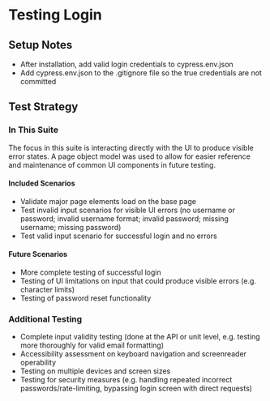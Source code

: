 # Testing Login
## Setup Notes
* After installation, add valid login credentials to cypress.env.json
* Add cypress.env.json to the .gitignore file so the true credentials are not committed
## Test Strategy
### In This Suite
The focus in this suite is interacting directly with the UI to produce visible error states. A page object model was used to allow for easier reference and maintenance of common UI components in future testing.
#### Included Scenarios
* Validate major page elements load on the base page
* Test invalid input scenarios for visible UI errors (no username or password; invalid username format; invalid password; missing username; missing password)
* Test valid input scenario for successful login and no errors 

#### Future Scenarios
* More complete testing of successful login
* Testing of UI limitations on input that could produce visible errors (e.g. character limits)
* Testing of password reset functionality

### Additional Testing
* Complete input validity testing (done at the API or unit level, e.g. testing more thoroughly for valid email formatting)
* Accessibility assessment on keyboard navigation and screenreader operability
* Testing on multiple devices and screen sizes
* Testing for security measures (e.g. handling repeated incorrect passwords/rate-limiting, bypassing login screen with direct requests)